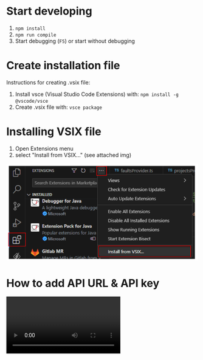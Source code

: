 # Start developing

1. `npm install`
2. `npm run compile`
3. Start debugging (`F5`) or start without debugging

# Create installation file

Instructions for creating .vsix file: 

1. Install vsce (Visual Studio Code Extensions) with: `npm install -g @vscode/vsce`
2. Create .vsix file with: `vsce package`

# Installing VSIX file

1. Open Extensions menu
2. select "Install from VSIX..." (see attached img)

![image](docs/vix-file-installation.png)

# How to add API URL & API key
<video src="honeybadger-setup.mp4" controls title="Title"></video>